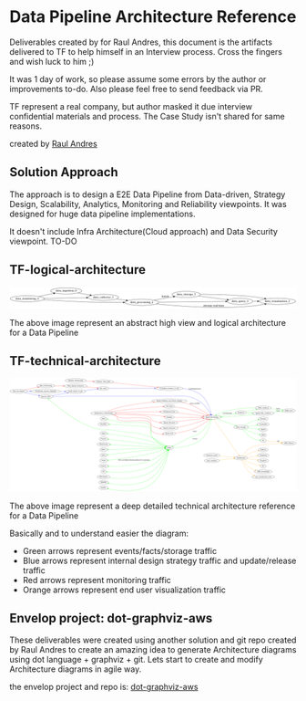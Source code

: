 
# Data Pipeline Architecture Reference

Deliverables created by for Raul Andres, this document is the artifacts delivered to TF to help himself in an Interview process. Cross the fingers and wish luck to him ;)

It was 1 day of work, so please assume some errors by the author or improvements to-do.
Also please feel free to send feedback via PR.

TF represent a real company, but author masked it due interview confidential materials and process.
The Case Study isn't shared for same reasons.

created by [Raul Andres](https://github.com/manilabay)

## Solution Approach

The approach is to design a E2E Data Pipeline from Data-driven, Strategy Design, Scalability, Analytics, Monitoring and Reliability viewpoints. It was designed for huge data pipeline implementations.

It doesn't include Infra Architecture(Cloud approach) and Data Security viewpoint. TO-DO

## TF-logical-architecture  

![TF-logical-architecture](TF-logical-data-architecture.png?raw=true "TF-logical-data-architecture")

The above image represent an abstract high view and logical architecture for a Data Pipeline

## TF-technical-architecture  

![TF-technical-architecture](TF-technical-data-architecture.png?raw=true "TF-technical-data-architecture")

The above image represent a deep detailed technical architecture reference for a Data Pipeline

Basically and to understand easier the diagram:

* Green arrows represent events/facts/storage traffic
* Blue arrows represent internal design strategy traffic and update/release traffic
* Red arrows represent monitoring traffic
* Orange arrows represent end user visualization traffic

## Envelop project: dot-graphviz-aws
These deliverables were created using another solution and git repo created by Raul Andres to create an amazing idea to generate Architecture diagrams using dot language + graphviz + git. Lets start to create and modify Architecture diagrams in agile way.

the envelop project and repo is:
[dot-graphviz-aws](https://github.com/manilabay/dot-graphviz-aws)
